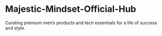 # Majestic-Mindset-Official-Hub
Curating premium men’s products and tech essentials for a life of success and style.
